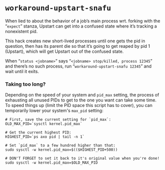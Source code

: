 # `workaround-upstart-snafu`

When lied to about the behavior of a job’s main process wrt. forking with the
“`expect`” stanza, Upstart can get into a confused state where it’s tracking a
nonexistent pid.

This hack creates new short-lived processes until one gets the pid in question,
then has its parent die so that it’s going to get reaped by pid 1 (Upstart),
which will get Upstart out of the confused state.

When “`status <jobname>`” says “`<jobname> stop/killed, process 12345`” and
there’s no such process, run “`workaround-upstart-snafu 12345`” and wait until
it exits.

### Taking too long?

Depending on the speed of your system and `pid_max` setting, the process of exhausting all unused PIDs to get to the one you want can take some time. To speed things up (limit the PID space this script has to cover), you can temporarily lower your system's `max_pid` setting:

```
# First, save the current setting for `pid_max`:
OLD_MAX_PID=`sysctl kernel.pid_max`

# Get the current highest PID:
HIGHEST_PID=`ps axo pid | tail -n 1`

# Set `pid_max` to a few hundred higher than that:
sudo sysctl -w kernel.pid_max=$(($HIGHEST_PID+500))

# DON'T FORGET to set it back to it's original value when you're done!
sudo sysctl -w kernel.pid_max=$OLD_MAX_PID
```
